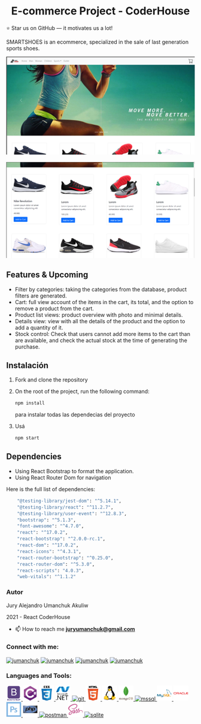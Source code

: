 <h1 align="center">E-commerce Project - CoderHouse</h1>

:star: Star us on GitHub — it motivates us a lot!

SMARTSHOES is an ecommerce, specialized in the sale of last generation sports shoes.

<img src="https://raw.githubusercontent.com/jumanchuk/react-portfolio/main/smartshoes-app/public/img/demo1.png" alt="Mockup" border="0">
</br></br>
<img src="https://raw.githubusercontent.com/jumanchuk/react-portfolio/main/smartshoes-app/public/img/demo2.png" alt="Mockup" border="0">

## Features & Upcoming

- Filter by categories: taking the categories from the database, product filters are generated.
- Cart: full view account of the items in the cart, its total, and the option to remove a product from the cart.
- Product list views: product overview with photo and minimal details.
- Details view: view with all the details of the product and the option to add a quantity of it.
- Stock control: Check that users cannot add more items to the cart than are available, and check the actual stock at the time of generating the purchase.

## Instalación

1. Fork and clone the repository

2. On the root of the project, run the following command:

   ```bash
   npm install
   ```

    para instalar todas las dependecias del proyecto

3. Usá 

   ```bash
   npm start
   ```

## Dependencies

* Using React Bootstrap to format the application.
* Using React Router Dom for navigation

Here is the full list of dependencies:

```bash
    "@testing-library/jest-dom": "^5.14.1",
    "@testing-library/react": "^11.2.7",
    "@testing-library/user-event": "^12.8.3",
    "bootstrap": "^5.1.3",
    "font-awesome": "^4.7.0",
    "react": "^17.0.2",
    "react-bootstrap": "^2.0.0-rc.1",
    "react-dom": "^17.0.2",
    "react-icons": "^4.3.1",
    "react-router-bootstrap": "^0.25.0",
    "react-router-dom": "^5.3.0",
    "react-scripts": "4.0.3",
    "web-vitals": "^1.1.2"
```

### Autor

Jury Alejandro Umanchuk Akuliw

2021 - React CoderHouse

- 📫 How to reach me **juryumanchuk@gmail.com**

<h3 align="left">Connect with me:</h3>
<p align="left">
<a href="https://twitter.com/jumanchuk" target="blank"><img align="center" src="https://raw.githubusercontent.com/rahuldkjain/github-profile-readme-generator/master/src/images/icons/Social/twitter.svg" alt="jumanchuk" height="30" width="40" /></a>
<a href="https://linkedin.com/in/jumanchuk" target="blank"><img align="center" src="https://raw.githubusercontent.com/rahuldkjain/github-profile-readme-generator/master/src/images/icons/Social/linked-in-alt.svg" alt="jumanchuk" height="30" width="40" /></a>
<a href="https://fb.com/jumanchuk" target="blank"><img align="center" src="https://raw.githubusercontent.com/rahuldkjain/github-profile-readme-generator/master/src/images/icons/Social/facebook.svg" alt="jumanchuk" height="30" width="40" /></a>
<a href="https://instagram.com/jumanchuk" target="blank"><img align="center" src="https://raw.githubusercontent.com/rahuldkjain/github-profile-readme-generator/master/src/images/icons/Social/instagram.svg" alt="jumanchuk" height="30" width="40" /></a>
</p>

<h3 align="left">Languages and Tools:</h3>
<p align="left"> <a href="https://getbootstrap.com" target="_blank"> <img src="https://raw.githubusercontent.com/devicons/devicon/master/icons/bootstrap/bootstrap-plain-wordmark.svg" alt="bootstrap" width="40" height="40"/> </a> <a href="https://www.w3schools.com/cs/" target="_blank"> <img src="https://raw.githubusercontent.com/devicons/devicon/master/icons/csharp/csharp-original.svg" alt="csharp" width="40" height="40"/> </a> <a href="https://www.w3schools.com/css/" target="_blank"> <img src="https://raw.githubusercontent.com/devicons/devicon/master/icons/css3/css3-original-wordmark.svg" alt="css3" width="40" height="40"/> </a> <a href="https://dotnet.microsoft.com/" target="_blank"> <img src="https://raw.githubusercontent.com/devicons/devicon/master/icons/dot-net/dot-net-original-wordmark.svg" alt="dotnet" width="40" height="40"/> </a> <a href="https://git-scm.com/" target="_blank"> <img src="https://www.vectorlogo.zone/logos/git-scm/git-scm-icon.svg" alt="git" width="40" height="40"/> </a> <a href="https://www.w3.org/html/" target="_blank"> <img src="https://raw.githubusercontent.com/devicons/devicon/master/icons/html5/html5-original-wordmark.svg" alt="html5" width="40" height="40"/> </a> <a href="https://www.linux.org/" target="_blank"> <img src="https://raw.githubusercontent.com/devicons/devicon/master/icons/linux/linux-original.svg" alt="linux" width="40" height="40"/> </a> <a href="https://www.mongodb.com/" target="_blank"> <img src="https://raw.githubusercontent.com/devicons/devicon/master/icons/mongodb/mongodb-original-wordmark.svg" alt="mongodb" width="40" height="40"/> </a> <a href="https://www.microsoft.com/en-us/sql-server" target="_blank"> <img src="https://www.svgrepo.com/show/303229/microsoft-sql-server-logo.svg" alt="mssql" width="40" height="40"/> </a> <a href="https://www.mysql.com/" target="_blank"> <img src="https://raw.githubusercontent.com/devicons/devicon/master/icons/mysql/mysql-original-wordmark.svg" alt="mysql" width="40" height="40"/> </a> <a href="https://www.oracle.com/" target="_blank"> <img src="https://raw.githubusercontent.com/devicons/devicon/master/icons/oracle/oracle-original.svg" alt="oracle" width="40" height="40"/> </a> <a href="https://www.photoshop.com/en" target="_blank"> <img src="https://raw.githubusercontent.com/devicons/devicon/master/icons/photoshop/photoshop-line.svg" alt="photoshop" width="40" height="40"/> </a> <a href="https://www.php.net" target="_blank"> <img src="https://raw.githubusercontent.com/devicons/devicon/master/icons/php/php-original.svg" alt="php" width="40" height="40"/> </a> <a href="https://postman.com" target="_blank"> <img src="https://www.vectorlogo.zone/logos/getpostman/getpostman-icon.svg" alt="postman" width="40" height="40"/> </a> <a href="https://sass-lang.com" target="_blank"> <img src="https://raw.githubusercontent.com/devicons/devicon/master/icons/sass/sass-original.svg" alt="sass" width="40" height="40"/> </a> <a href="https://www.sqlite.org/" target="_blank"> <img src="https://www.vectorlogo.zone/logos/sqlite/sqlite-icon.svg" alt="sqlite" width="40" height="40"/> </a> </p>
